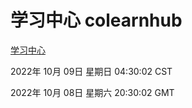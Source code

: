 # 学习中心 colearnhub
[学习中心](http://27.19.33.125:56308/colearnhub/)

2022年 10月 09日 星期日 04:30:02 CST

2022年 10月 08日 星期六 20:30:02 GMT
